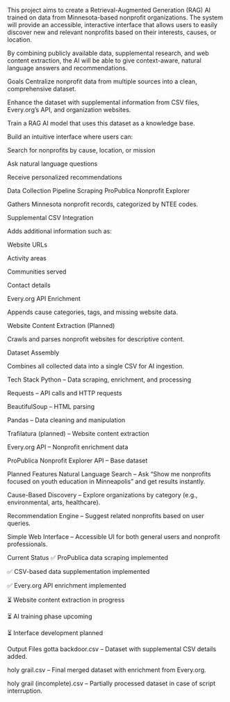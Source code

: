 This project aims to create a Retrieval-Augmented Generation (RAG) AI trained on data from Minnesota-based nonprofit organizations.
The system will provide an accessible, interactive interface that allows users to easily discover new and relevant nonprofits based on their interests, causes, or location.

By combining publicly available data, supplemental research, and web content extraction, the AI will be able to give context-aware, natural language answers and recommendations.

Goals
Centralize nonprofit data from multiple sources into a clean, comprehensive dataset.

Enhance the dataset with supplemental information from CSV files, Every.org’s API, and organization websites.

Train a RAG AI model that uses this dataset as a knowledge base.

Build an intuitive interface where users can:

Search for nonprofits by cause, location, or mission

Ask natural language questions

Receive personalized recommendations

Data Collection Pipeline
Scraping ProPublica Nonprofit Explorer

Gathers Minnesota nonprofit records, categorized by NTEE codes.

Supplemental CSV Integration

Adds additional information such as:

Website URLs

Activity areas

Communities served

Contact details

Every.org API Enrichment

Appends cause categories, tags, and missing website data.

Website Content Extraction (Planned)

Crawls and parses nonprofit websites for descriptive content.

Dataset Assembly

Combines all collected data into a single CSV for AI ingestion.

Tech Stack
Python – Data scraping, enrichment, and processing

Requests – API calls and HTTP requests

BeautifulSoup – HTML parsing

Pandas – Data cleaning and manipulation

Trafilatura (planned) – Website content extraction

Every.org API – Nonprofit enrichment data

ProPublica Nonprofit Explorer API – Base dataset

Planned Features
Natural Language Search – Ask “Show me nonprofits focused on youth education in Minneapolis” and get results instantly.

Cause-Based Discovery – Explore organizations by category (e.g., environmental, arts, healthcare).

Recommendation Engine – Suggest related nonprofits based on user queries.

Simple Web Interface – Accessible UI for both general users and nonprofit professionals.

Current Status
✅ ProPublica data scraping implemented

✅ CSV-based data supplementation implemented

✅ Every.org API enrichment implemented

⏳ Website content extraction in progress

⏳ AI training phase upcoming

⏳ Interface development planned

Output Files
gotta backdoor.csv – Dataset with supplemental CSV details added.

holy grail.csv – Final merged dataset with enrichment from Every.org.

holy grail (incomplete).csv – Partially processed dataset in case of script interruption.

